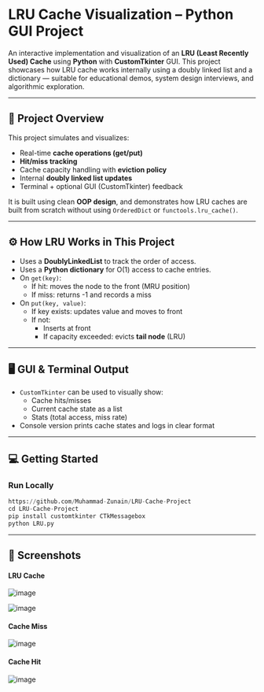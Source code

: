 # LRU Cache Visualization – Python GUI Project

An interactive implementation and visualization of an **LRU (Least Recently Used) Cache** using **Python** with **CustomTkinter** GUI. This project showcases how LRU cache works internally using a doubly linked list and a dictionary — suitable for educational demos, system design interviews, and algorithmic exploration.

---

## 📌 Project Overview

This project simulates and visualizes:
- Real-time **cache operations (get/put)**
- **Hit/miss tracking**
- Cache capacity handling with **eviction policy**
- Internal **doubly linked list updates**
- Terminal + optional GUI (CustomTkinter) feedback

It is built using clean **OOP design**, and demonstrates how LRU caches are built from scratch without using `OrderedDict` or `functools.lru_cache()`.

---

## ⚙️ How LRU Works in This Project

- Uses a **DoublyLinkedList** to track the order of access.
- Uses a **Python dictionary** for O(1) access to cache entries.
- On `get(key)`:
  - If hit: moves the node to the front (MRU position)
  - If miss: returns -1 and records a miss
- On `put(key, value)`:
  - If key exists: updates value and moves to front
  - If not:
    - Inserts at front
    - If capacity exceeded: evicts **tail node** (LRU)

---

## 🖥️ GUI & Terminal Output

- `CustomTkinter` can be used to visually show:
  - Cache hits/misses
  - Current cache state as a list
  - Stats (total access, miss rate)
- Console version prints cache states and logs in clear format

---

## 💻 Getting Started

### Run Locally

```python
https://github.com/Muhammad-Zunain/LRU-Cache-Project
cd LRU-Cache-Project
pip install customtkinter CTkMessagebox
python LRU.py
```
---
## 📸 Screenshots

#### LRU Cache
![image](https://github.com/user-attachments/assets/8418b29c-8a03-4d47-807d-a2b9439a47ce)

![image](https://github.com/user-attachments/assets/26d30ba0-8a30-428c-be7d-13f667903808)

#### Cache Miss
![image](https://github.com/user-attachments/assets/af74843b-6e5d-4688-bc6c-765a17836af6)

#### Cache Hit
![image](https://github.com/user-attachments/assets/17358d5f-be1b-452d-b5e2-516b14da03ba)


